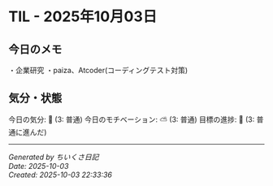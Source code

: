 # TIL - 2025年10月03日

## 今日のメモ
・企業研究
・paiza、Atcoder(コーディングテスト対策)

## 気分・状態
今日の気分: 🙂 (3: 普通)
今日のモチベーション: ⛅ (3: 普通)
目標の進捗: 🌱 (3: 普通に進んだ)

---
*Generated by ちいくさ日記*  
*Date: 2025-10-03*  
*Created: 2025-10-03 22:33:36*
